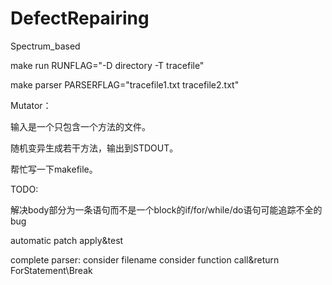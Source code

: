 # DefectRepairing
Spectrum_based

make run RUNFLAG="-D directory -T tracefile"

make parser PARSERFLAG="tracefile1.txt tracefile2.txt"

Mutator：

输入是一个只包含一个方法的文件。

随机变异生成若干方法，输出到STDOUT。

帮忙写一下makefile。

TODO:

解决body部分为一条语句而不是一个block的if/for/while/do语句可能追踪不全的bug


automatic patch apply&test

complete parser:
	consider filename
	consider function call&return
	ForStatement\Break
